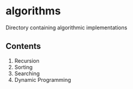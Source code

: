 # algorithms

Directory containing algorithmic implementations

## Contents

1. Recursion
2. Sorting
3. Searching
4. Dynamic Programming

